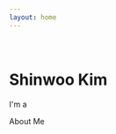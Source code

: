 ```yaml
---
layout: home
---
```

<div class="d-flex flex-column justify-content-center align-items-center">
    <h1 class="custom-font"><br>Shinwoo Kim</h1>
    <div class="hero-container justify-content-center align-items-center">
        <p>I'm a <span class="typed" data-typed-items="Software Developer,Pitt Student, Educator"></span></p>
    </div>
    <a href="{{ site.baseurl }}/about/" style="text-decoration: none;"><p class="hoverable">About Me</p></a>
    <style>
        .hoverable{
            transition: transform .5s ease;
        }
        .hoverable:hover{
            transform: scale(1.5);
        }
    </style>
</div>